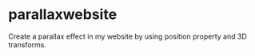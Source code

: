 # parallaxwebsite
Create a parallax effect in my website by using position property and 3D transforms.

